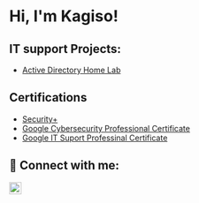 <h1>Hi, I'm Kagiso!</h1>

<h2>IT support Projects:</h2>

- [Active Directory Home Lab](https://github.com/kagisocybertech/Active-Directory-Password-Policy-Enhancement/blob/main/README.md)

 <h2>Certifications</h2>
 
 - [Security+](https://www.credly.com/badges/b1b67784-6be3-4c68-93e4-b4daeb75beb4/linked_in_profile)
 - [Google Cybersecurity Professional Certificate](https://www.credly.com/badges/bd0486a9-9c42-4991-a056-06fc97fa9c61/linked_in_profile)
 - [Google IT Suport Professinal Certificate](https://www.credly.com/badges/cf2a5fe1-2541-4e65-8594-d83331711a06/linked_in_profile)

<h2> 🤳 Connect with me:</h2>

[<img align="left" alt="Kagiso | LinkedIn" width="22px" src="https://cdn.jsdelivr.net/npm/simple-icons@v3/icons/linkedin.svg" />][linkedin]

[linkedin]: www.linkedin.com/in/kagiso-ngwenya-2514592a4
